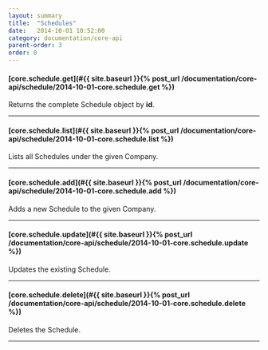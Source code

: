 ```yaml
---
layout: summary
title:  "Schedules"
date:   2014-10-01 10:52:00
category: documentation/core-api
parent-order: 3
order: 0
---
```


#### [core.schedule.get](#{{ site.baseurl }}{% post_url /documentation/core-api/schedule/2014-10-01-core.schedule.get %})

Returns the complete Schedule object by **id**.

***

#### [core.schedule.list](#{{ site.baseurl }}{% post_url /documentation/core-api/schedule/2014-10-01-core.schedule.list %})

Lists all Schedules under the given Company.

***

#### [core.schedule.add](#{{ site.baseurl }}{% post_url /documentation/core-api/schedule/2014-10-01-core.schedule.add %})

Adds a new Schedule to the given Company.

***

#### [core.schedule.update](#{{ site.baseurl }}{% post_url /documentation/core-api/schedule/2014-10-01-core.schedule.update %})

Updates the existing Schedule.

***

#### [core.schedule.delete](#{{ site.baseurl }}{% post_url /documentation/core-api/schedule/2014-10-01-core.schedule.delete %})

Deletes the Schedule.

***